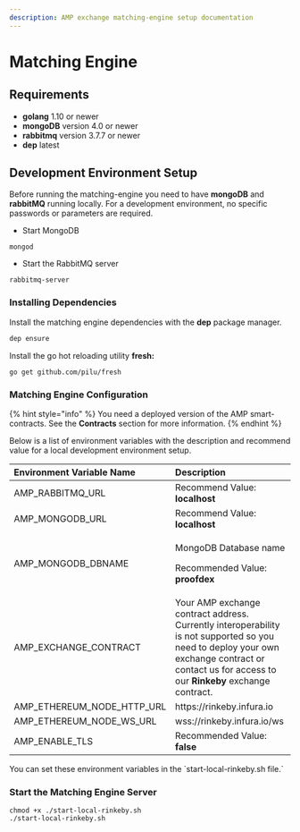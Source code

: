 ```yaml
---
description: AMP exchange matching-engine setup documentation
---
```


# Matching Engine

## Requirements

* **golang** 1.10 or newer
* **mongoDB** version 4.0 or newer
* **rabbitmq** version 3.7.7 or newer
* **dep** latest



## Development Environment Setup

Before running the matching-engine you need to have **mongoDB** and **rabbitMQ** running locally. For a development environment, no specific passwords or parameters are required.

* Start MongoDB

```text
mongod
```

* Start the RabbitMQ server

```text
rabbitmq-server
```

### Installing Dependencies

Install the matching engine dependencies with the **dep** package manager.

```bash
dep ensure
```

Install the go hot reloading utility **fresh:**

```text
go get github.com/pilu/fresh
```

### Matching Engine Configuration

{% hint style="info" %}
You need a deployed version of the AMP smart-contracts. See the **Contracts** section for more information. 
{% endhint %}

Below is a list of environment variables with the description and recommend value for a local development environment setup.



<table>
  <thead>
    <tr>
      <th style="text-align:left">Environment Variable Name</th>
      <th style="text-align:left">Description</th>
    </tr>
  </thead>
  <tbody>
    <tr>
      <td style="text-align:left">AMP_RABBITMQ_URL</td>
      <td style="text-align:left">Recommend Value: <b>localhost</b>
      </td>
    </tr>
    <tr>
      <td style="text-align:left">AMP_MONGODB_URL</td>
      <td style="text-align:left">Recommend Value: <b>localhost</b>
      </td>
    </tr>
    <tr>
      <td style="text-align:left">AMP_MONGODB_DBNAME</td>
      <td style="text-align:left">
        <p>MongoDB Database name</p>
        <p>Recommended Value: <b>proofdex</b>
        </p>
      </td>
    </tr>
    <tr>
      <td style="text-align:left">AMP_EXCHANGE_CONTRACT</td>
      <td style="text-align:left">Your AMP exchange contract address. Currently interoperability is not
        supported so you need to deploy your own exchange contract or contact us
        for access to our <b>Rinkeby</b> exchange contract.</td>
    </tr>
    <tr>
      <td style="text-align:left">AMP_ETHEREUM_NODE_HTTP_URL</td>
      <td style="text-align:left">https://rinkeby.infura.io</td>
    </tr>
    <tr>
      <td style="text-align:left">AMP_ETHEREUM_NODE_WS_URL</td>
      <td style="text-align:left">wss://rinkeby.infura.io/ws</td>
    </tr>
    <tr>
      <td style="text-align:left">AMP_ENABLE_TLS</td>
      <td style="text-align:left">Recommended Value: <b>false</b>
      </td>
    </tr>
  </tbody>
</table>You can set these environment variables in the `start-local-rinkeby.sh file.` 

### Start the Matching Engine Server

```text
chmod +x ./start-local-rinkeby.sh
./start-local-rinkeby.sh
```




